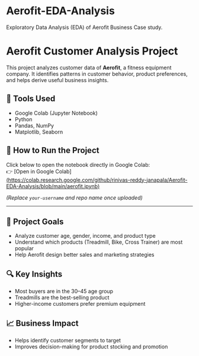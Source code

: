 # Aerofit-EDA-Analysis
Exploratory Data Analysis (EDA) of Aerofit Business Case study.


# Aerofit Customer Analysis Project

This project analyzes customer data of **Aerofit**, a fitness equipment company. It identifies patterns in customer behavior, product preferences, and helps derive useful business insights.

## 🧪 Tools Used
- Google Colab (Jupyter Notebook)
- Python
- Pandas, NumPy
- Matplotlib, Seaborn

## 🚀 How to Run the Project

Click below to open the notebook directly in Google Colab:  
👉 [Open in Google Colab][(https://colab.research.google.com/github/rinivas-reddy-janapala/Aerofit-EDA-Analysis/blob/main/aerofit.ipynb)
](https://colab.research.google.com/github/srinivas-reddy-janapala/Aerofit-EDA-Analysis/blob/main/aerofit.ipynb)

*(Replace `your-username` and repo name once uploaded)*

---

## 🎯 Project Goals
- Analyze customer age, gender, income, and product type
- Understand which products (Treadmill, Bike, Cross Trainer) are most popular
- Help Aerofit design better sales and marketing strategies

## 🔍 Key Insights
- Most buyers are in the 30–45 age group
- Treadmills are the best-selling product
- Higher-income customers prefer premium equipment

## 📈 Business Impact
- Helps identify customer segments to target
- Improves decision-making for product stocking and promotion





